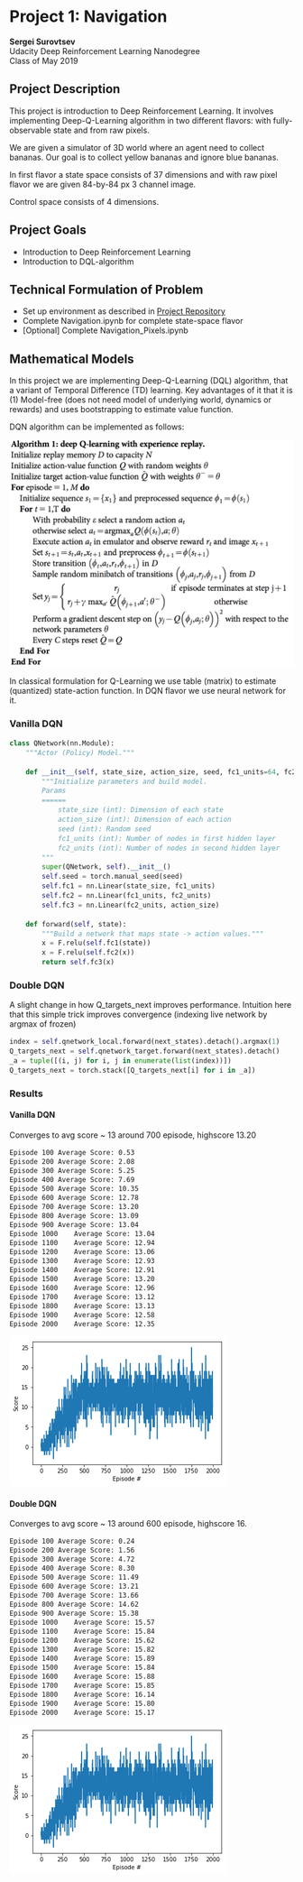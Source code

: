 # Project 1: Navigation

**Sergei Surovtsev**
<br/>
Udacity Deep Reinforcement Learning Nanodegree
<br/>
Class of May 2019

## Project Description

This project is introduction to Deep Reinforcement Learning. It involves implementing Deep-Q-Learning algorithm in two different flavors: with fully-observable state and from raw pixels.

We are given a simulator of 3D world where an agent need to collect bananas. Our goal is to collect yellow bananas and ignore blue bananas. 

In first flavor a state space consists of 37 dimensions and with raw pixel flavor we are given 84-by-84 px 3 channel image.

Control space consists of 4 dimensions. 

## Project Goals

* Introduction to Deep Reinforcement Learning
* Introduction to DQL-algorithm

## Technical Formulation of Problem 

* Set up environment as described in [Project Repository](https://github.com/udacity/deep-reinforcement-learning/tree/master/p1_navigation)
* Complete Navigation.ipynb for complete state-space flavor
* [Optional] Complete Navigation_Pixels.ipynb

## Mathematical Models

In this project we are implementing Deep-Q-Learning (DQL) algorithm, that a variant of Temporal Difference (TD) learning. Key advantages of it that it is (1) Model-free (does not need model of underlying world, dynamics or rewards) and uses bootstrapping to estimate value function. 

DQN algorithm can be implemented as follows:

![segmentation-obstacles](https://github.com/cwiz/DRLND-Project-Navigation/blob/master/images/dqn.png?raw=true "DQN")

In classical formulation for Q-Learning we use table (matrix) to estimate (quantized) state-action function. In DQN flavor we use neural network for it.

### Vanilla DQN

```python
class QNetwork(nn.Module):
    """Actor (Policy) Model."""

    def __init__(self, state_size, action_size, seed, fc1_units=64, fc2_units=64):
        """Initialize parameters and build model.
        Params
        ======
            state_size (int): Dimension of each state
            action_size (int): Dimension of each action
            seed (int): Random seed
            fc1_units (int): Number of nodes in first hidden layer
            fc2_units (int): Number of nodes in second hidden layer
        """
        super(QNetwork, self).__init__()
        self.seed = torch.manual_seed(seed)
        self.fc1 = nn.Linear(state_size, fc1_units)
        self.fc2 = nn.Linear(fc1_units, fc2_units)
        self.fc3 = nn.Linear(fc2_units, action_size)

    def forward(self, state):
        """Build a network that maps state -> action values."""
        x = F.relu(self.fc1(state))
        x = F.relu(self.fc2(x))
        return self.fc3(x)
```

### Double DQN

A slight change in how Q_targets_next improves performance. Intuition here that this simple trick improves convergence (indexing live network by argmax of frozen)

```python
index = self.qnetwork_local.forward(next_states).detach().argmax(1)
Q_targets_next = self.qnetwork_target.forward(next_states).detach()
_a = tuple([(i, j) for i, j in enumerate(list(index))])
Q_targets_next = torch.stack([Q_targets_next[i] for i in _a])
```

### Results

#### Vanilla DQN

Converges to avg score ~ 13 around 700 episode, highscore 13.20

```
Episode 100	Average Score: 0.53
Episode 200	Average Score: 2.08
Episode 300	Average Score: 5.25
Episode 400	Average Score: 7.69
Episode 500	Average Score: 10.35
Episode 600	Average Score: 12.78
Episode 700	Average Score: 13.20
Episode 800	Average Score: 13.09
Episode 900	Average Score: 13.04
Episode 1000	Average Score: 13.04
Episode 1100	Average Score: 12.94
Episode 1200	Average Score: 13.06
Episode 1300	Average Score: 12.93
Episode 1400	Average Score: 12.91
Episode 1500	Average Score: 13.20
Episode 1600	Average Score: 12.96
Episode 1700	Average Score: 13.12
Episode 1800	Average Score: 13.13
Episode 1900	Average Score: 12.58
Episode 2000	Average Score: 12.35
```

![DQN-1](https://github.com/cwiz/DRLND-Project-Navigation/blob/master/images/variant-1.png?raw=true "DQN")

#### Double DQN

Converges to avg score ~ 13 around 600 episode, highscore 16.

```
Episode 100	Average Score: 0.24
Episode 200	Average Score: 1.56
Episode 300	Average Score: 4.72
Episode 400	Average Score: 8.30
Episode 500	Average Score: 11.49
Episode 600	Average Score: 13.21
Episode 700	Average Score: 13.66
Episode 800	Average Score: 14.62
Episode 900	Average Score: 15.38
Episode 1000	Average Score: 15.57
Episode 1100	Average Score: 15.84
Episode 1200	Average Score: 15.62
Episode 1300	Average Score: 15.82
Episode 1400	Average Score: 15.89
Episode 1500	Average Score: 15.84
Episode 1600	Average Score: 15.88
Episode 1700	Average Score: 15.85
Episode 1800	Average Score: 16.14
Episode 1900	Average Score: 15.80
Episode 2000	Average Score: 15.17
```

![DQN-1](https://github.com/cwiz/DRLND-Project-Navigation/blob/master/images/variant-1.png?raw=true "Double DQN")